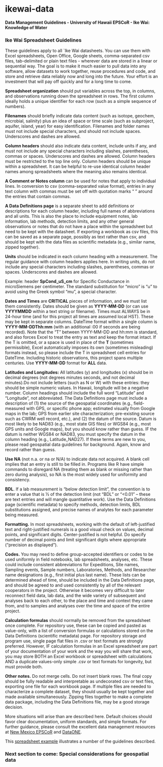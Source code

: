 # ikewai-data

**Data Management Guidelines - University of Hawaii EPSCoR - Ike Wai: Knowledge of Water**


### Ike Wai Spreadsheet Guidelines

These guidelines apply to all `Ike Wai datasheets. You can use them with Excel spreadsheets, Open Office, Google sheets, comma-separated csv files, tab-delimited or plain text files - wherever data are stored in a linear or sequential way. The goal is to make it much easier to pull data into any software, allow datasets to work together, reuse procedures and code, and store and retrieve data reliably now and long into the future. Your effort is an investment that will pay off quickly and for a long time to come.

**Spreadsheet organization** should put variables across the top, in columns, and observations running down the spreadsheet in rows. The first column ideally holds a unique identifier for each row (such as a simple sequence of numbers).

**Filenames** should briefly indicate data content (such as isotope, geochem, microbial, salinity) plus an idea of space or time scale (such as subproject, aquifer, island, year)  for easy identification. Filenames and folder names must not include special characters, and should not include spaces. Underscores and dashes are allowed.

**Column headers** should also indicate data content, include units if any, and must not include any special characters including slashes, parentheses, commas or spaces. Underscores and dashes are allowed. Column headers must be restricted to the top line only. Column headers should be unique within a spreadsheet. It can be helpful to re-use identical column header names among spreadsheets where the meaning also remains identical. 

**A Comment or Notes column** can be used for notes that apply to individual lines. In conversion to csv (comma-separated value format), entries in any text column with commas must be set off with quotation marks “ ” around the entries that contain commas.

**A Data Definitions page** is a separate sheet to add definitions or descriptions for each column header, including full names of abbreviations and all units. This is also the place to include equipment notes, lab information, lab methods, detection limits, and any other general observations or notes that do not have a place within the spreadsheet but need to be kept with the datasheet. If exporting a workbook as csv files, this can be saved as a separate page, possibly as text rather than csv, and should be kept with the data files as scientific metadata (e.g., similar name, zipped together).

**Units** should be indicated in each column heading with a measurement. The regular guidance with column headers applies here. In writing units, do not include any special characters including slashes, parentheses, commas or spaces. Underscores and dashes are allowed.

Example: header **SpCond_uS_cm** for Specific Conductance in microSiemens per centimeter. The standard substitution for “micro” is “u” to avoid using the Greek symbol “mu”, a special character.

**Dates and Times** are **CRITICAL** pieces of information, and we must list them consistently. Dates should
be given as **YYYY-MM-DD** (or can use **YYYYMMDD** within a text string or filename). Times must ALWAYS be in 24-hour time (and for this project all times are assumed local HST). These may be kept in separate columns. DateTime format within a single column is **YYYY-MM-DDThh:mm** (with an additional :00 if seconds are being recorded). Note that the “T” between YYYY-MM-DD and hh:mm is standard, and also forces Excel to treat the entry as text and keep the format intact. If the T is omitted, or a space is used in place of the **T** (sometimes permissible), Excel automatically imposes its own (sometimes misleading) formats instead, so please include the T in spreadsheet cell entries for DateTime. Including historic observations, this project spans multiple centuries. Use **YYYY-MM-DD** format for **ALL** data.

**Latitudes and Longitudes:** All latitudes (y) and longitudes (x) should be in decimal degrees (not degrees minutes seconds, and not decimal minutes).Do not include letters (such as N or W) with these entries: they should be simple numeric values.  In Hawaii, longitude will be a negative number. Column headings should include the full word “Latitude” and “Longitude”, not abbreviated. The Data Definitions page must include a description of (1) the source of the geospatial coordinates (e.g., field-measured with GPS, or specific phone app; estimated visually from Google maps in the lab; GPS from earlier site characterization; pre-existing source such as CWRM well record, etc.), and (2) the datum of the source. Datum is most likely to be NAD83 (e.g., most state GIS files) or WGS84 (e.g., most GPS units and Google maps), but you should know rather than guess. IF the datum is neither WGS84 or NAD83, you must specify the datum in the column heading (e.g., Latitude_NAD27). If these terms are new to you, please read geospatial data guidelines for background. Again, know and record rather than guess.

**Use NA** (not n.a. or na or N/A) to indicate data not acquired. A blank cell implies that an entry is still to be filled in. Programs like R have simple commands to disregard NA (treating them as blank or missing rather than zero during analysis), so NA is the most widely used for uniformity and consistency.

**BDL**. If a lab measurement is “below detection limit”, the convention is to enter a value that is ½ of
the detection limit (not “BDL” or “<0.01” – these are text entries and will mangle quantitative
work). Use the Data Definitions page (scientific metadata) to specify methods, detection limits, BDL substitutions assigned, and precise names of analytes for each parameter being measured.

**Formatting.** In most spreadsheets, working with the default of left-justified text and right-justified numerals is a good visual check on values, decimal points, and significant digits. Center-justified is not helpful. Do specify number of decimal points and limit significant digits where appropriate (“precision as displayed”).

**Codes.** You may need to define group-accepted identifiers or codes to be used uniformly in field notebooks, lab spreadsheets, analyses, etc. These could include consistent abbreviations for Expeditions, Site names, Sampling events, Sample numbers, Laboratories, Methods, and Researcher name designations (e.g., first initial plus last name). These lists can be determined ahead of time, should be included in the Data Definitions page, and should be agreed to and used consistently by all of the relevant cooperators in the project. Otherwise it becomes very difficult to later reconnect field data, lab data, and the wide variety of subsequent and analyses back to each other, to the place and time and context they came from, and to samples and analyses over the time and space of the entire project. 

**Calculation formulas** should normally be removed from the spreadsheet once complete. For repository use, these can be copied and pasted as value-only, with a list of conversion formulas or calculations stored on the Data Definitions (scientific metadata) page. For repository storage and program use, single page flat files in .csv or text formats are strongly preferred. However, IF calculation formulas in an Excel spreadsheet are part of your documentation of your work and the way you will share that work, you may store BOTH an Excel workbook or spreadsheet with calculations AND a duplicate values-only simple .csv or text formats for longevity, but must provide both.

**Other notes.** Do not merge cells. Do not insert blank rows. The final copy should be fully readable and
interpretable as undecorated csv or text files, exporting one file for each workbook page. If multiple files are needed to characterize a complete dataset, they should usually be kept together and made available simultaneously. Zipping files together to make a complete data package, including the Data Definitions file, may be a good storage decision.

More situations will arise than are described here. Default choices should favor clear documentation, uniform standards, and simple formats. For further guidance, please consult the excellent data management resources at
 [New Mexico EPSCoR](https://www.nmepscor.org/data_portal/data-management-document-training) and [DataONE](https://www.dataone.org/best-practices/choose-and-use-standard-terminology-enable-discovery).
 
 This [spreadsheet example](https://docs.google.com/spreadsheets/d/18O8ZBmzKx5ftix5-Hkz8sMj7fFLtMiLqhye2BUhTDog/edit#gid=0) illustrates a number of the guidelines described.

### Next section to come: Special considerations for geospatial data

